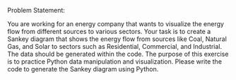 Problem Statement:

You are working for an energy company that wants to visualize the energy
flow from different sources to various sectors.
Your task is to create a Sankey diagram that shows the energy flow from
sources like Coal, Natural Gas, and Solar to sectors such as Residential,
Commercial, and Industrial.
The data should be generated within the code.
The purpose of this exercise is to practice Python data manipulation and
visualization.
Please write the code to generate the Sankey diagram using Python.
